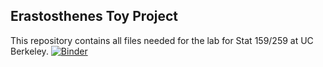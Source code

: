 ## Erastosthenes Toy Project
This repository contains all files needed for the lab for Stat 159/259 at UC Berkeley.
[![Binder](https://mybinder.org/badge_logo.svg)](https://mybinder.org/v2/gh/jiayuanshi/eratosthenes.git/HEAD)